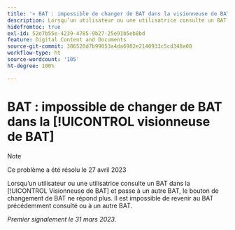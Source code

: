 ```yaml
---
title: '« BAT : impossible de changer de BAT dans la visionneuse de BAT »'
description: Lorsqu’un utilisateur ou une utilisatrice consulte un BAT dans la [!UICONTROL visionneuse de BAT] et passe à une autre version, la liste déroulante des versions est désactivée et il est impossible de revenir à la version originale que la personne visualisait ou à une autre version du BAT.
hidefromtoc: true
exl-id: 52e7b55e-4239-4785-9b27-25e91b5eb8bd
feature: Digital Content and Documents
source-git-commit: 386528d7b99053a4da6982e2140933c5cd348a08
workflow-type: ht
source-wordcount: '105'
ht-degree: 100%

---
```


# BAT : impossible de changer de BAT dans la [!UICONTROL visionneuse de BAT]

>[!NOTE]
>
>Ce problème a été résolu le 27 avril 2023

Lorsqu’un utilisateur ou une utilisatrice consulte un BAT dans la [!UICONTROL Visionneuse de BAT] et passe à un autre BAT, le bouton de changement de BAT ne répond plus. Il est impossible de revenir au BAT précédemment consulté ou à un autre BAT.

_Premier signalement le 31 mars 2023._
